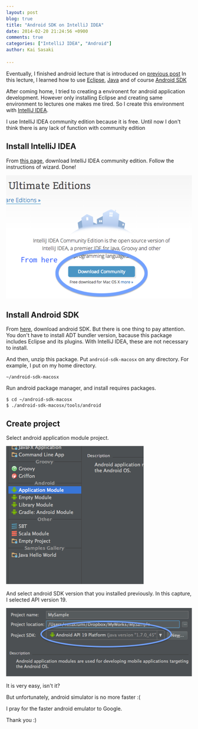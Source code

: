 ```yaml
---
layout: post
blog: true
title: "Android SDK on IntelliJ IDEA"
date: 2014-02-20 21:24:56 +0900
comments: true
categories: ["IntelliJ IDEA", "Android"]
author: Kai Sasaki

---
```


Eventually, I finished android lecture that is introduced on [previous post](http://lewuathe.com/blog/2014/02/18/useful-shortcuts-for-intellij-idea/)
In this lecture, I learned how to use [Eclipse](https://www.eclipse.org/), [Java](http://java.com/ja/) and of course [Android SDK](http://developer.android.com/sdk/index.html)

After coming home, I tried to creating a environent for android application development. However only installing Eclipse and creating same environment to lectures one 
makes me tired. So I create this environment with [IntelliJ IDEA](http://www.jetbrains.com/idea/).


<!-- more -->

I use IntelliJ IDEA community edition because it is free. Until now I don't think there is any lack of function with community edition

## Install IntelliJ IDEA

From [this page](http://www.jetbrains.com/idea/), download IntelliJ IDEA community edition. Follow the instructions of wizard. Done!

![android project](/images/posts/2014-02-20-androidsdk-with-intellijidea/intellijidea-ce.png)



## Install Android SDK

From [here](http://dl.google.com/android/android-sdk_r22.2.1-macosx.zip), download android SDK. But there is one thing to pay attention. You don't have to install ADT bundler version, bacause this package includes Eclipse and its plugins. With IntelliJ IDEA, these are not necessary to install.

And then, unzip this package. Put `android-sdk-macosx` on any directory. For example, I put on my home directory.

```
~/android-sdk-macosx
```

Run android package manager, and install requires packages.

```
$ cd ~/android-sdk-macosx
$ ./android-sdk-macosx/tools/android
```

## Create project

Select android application module project.

![android project](/images/posts/2014-02-20-androidsdk-with-intellijidea/android-project.png)

And select android SDK version that you installed previously. In this capture, I selected API version 19.

![android project](/images/posts/2014-02-20-androidsdk-with-intellijidea/android-sdk.png)

It is very easy, isn't it?

But unfortunately, android simulator is no more faster :(

I pray for the faster android emulator to Google. 

Thank you :)



